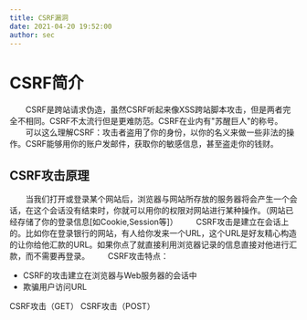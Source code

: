 ```yaml
---
title: CSRF漏洞
date: 2021-04-20 19:52:00
author: sec
---
```

# CSRF简介
&emsp;&emsp;CSRF是跨站请求伪造，虽然CSRF听起来像XSS跨站脚本攻击，但是两者完全不相同。CSRF不太流行但是更难防范。CSRF在业内有"苏醒巨人"的称号。
&emsp;&emsp;可以这么理解CSRF：攻击者盗用了你的身份，以你的名义来做一些非法的操作。CSRF能够用你的账户发邮件，获取你的敏感信息，甚至盗走你的钱财。
## CSRF攻击原理
&emsp;&emsp;当我们打开或登录某个网站后，浏览器与网站所存放的服务器将会产生一个会话，在这个会话没有结束时，你就可以用你的权限对网站进行某种操作。（网站已经存储了你的登录信息[如Cookie,Session等]）
&emsp;&emsp;CSRF攻击是建立在会话上的。比如你在登录银行的网站，有人给你发来一个URL，这个URL是好友精心构造的让你给他汇款的URL。如果你点了就直接利用浏览器记录的信息直接对他进行汇款，而不需要再登录。
&emsp;&emsp;CSRF攻击特点：
- CSRF的攻击建立在浏览器与Web服务器的会话中
- 欺骗用户访问URL

CSRF攻击（GET）
CSRF攻击（POST）
